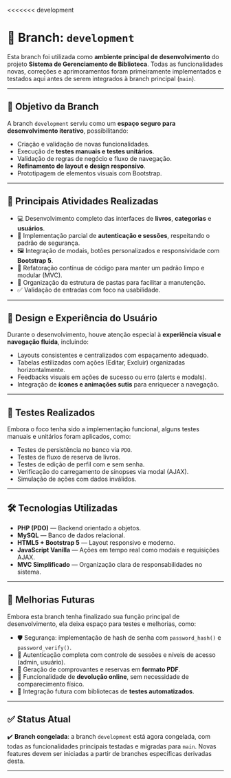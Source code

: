 <<<<<<< development
# 🧪 Branch: `development`

Esta branch foi utilizada como **ambiente principal de desenvolvimento** do projeto **Sistema de Gerenciamento de Biblioteca**. Todas as funcionalidades novas, correções e aprimoramentos foram primeiramente implementados e testados aqui antes de serem integrados à branch principal (`main`).

---

## 🚧 Objetivo da Branch

A branch `development` serviu como um **espaço seguro para desenvolvimento iterativo**, possibilitando:

- Criação e validação de novas funcionalidades.
- Execução de **testes manuais e testes unitários**.
- Validação de regras de negócio e fluxo de navegação.
- **Refinamento de layout e design responsivo**.
- Prototipagem de elementos visuais com Bootstrap.

---

## 🧪 Principais Atividades Realizadas

- 💻 Desenvolvimento completo das interfaces de **livros**, **categorias** e **usuários**.
- 🔐 Implementação parcial de **autenticação e sessões**, respeitando o padrão de segurança.
- 🖼️ Integração de modais, botões personalizados e responsividade com **Bootstrap 5**.
- 🧹 Refatoração contínua de código para manter um padrão limpo e modular (MVC).
- 📁 Organização da estrutura de pastas para facilitar a manutenção.
- ✅ Validação de entradas com foco na usabilidade.

---

## 🎨 Design e Experiência do Usuário

Durante o desenvolvimento, houve atenção especial à **experiência visual e navegação fluida**, incluindo:

- Layouts consistentes e centralizados com espaçamento adequado.
- Tabelas estilizadas com ações (Editar, Excluir) organizadas horizontalmente.
- Feedbacks visuais em ações de sucesso ou erro (alerts e modals).
- Integração de **ícones e animações sutis** para enriquecer a navegação.

---

## 🧪 Testes Realizados

Embora o foco tenha sido a implementação funcional, alguns testes manuais e unitários foram aplicados, como:

- Testes de persistência no banco via `PDO`.
- Testes de fluxo de reserva de livros.
- Testes de edição de perfil com e sem senha.
- Verificação do carregamento de sinopses via modal (AJAX).
- Simulação de ações com dados inválidos.

---

## 🛠️ Tecnologias Utilizadas

- **PHP (PDO)** — Backend orientado a objetos.
- **MySQL** — Banco de dados relacional.
- **HTML5 + Bootstrap 5** — Layout responsivo e moderno.
- **JavaScript Vanilla** — Ações em tempo real como modais e requisições AJAX.
- **MVC Simplificado** — Organização clara de responsabilidades no sistema.

---

## 🔮 Melhorias Futuras

Embora esta branch tenha finalizado sua função principal de desenvolvimento, ela deixa espaço para testes e melhorias, como:

- 🛡️ Segurança: implementação de hash de senha com `password_hash()` e `password_verify()`.
- 🔑 Autenticação completa com controle de sessões e níveis de acesso (admin, usuário).
- 📄 Geração de comprovantes e reservas em **formato PDF**.
- 🔁 Funcionalidade de **devolução online**, sem necessidade de comparecimento físico.
- 🧪 Integração futura com bibliotecas de **testes automatizados**.

---

## ✅ Status Atual

✔️ **Branch congelada**: a branch `development` está agora congelada, com todas as funcionalidades principais testadas e migradas para `main`. Novas features devem ser iniciadas a partir de branches específicas derivadas desta.

---